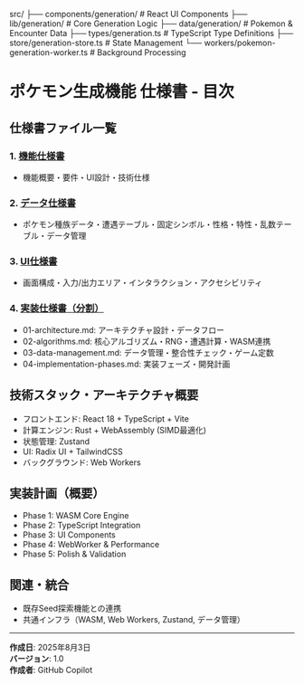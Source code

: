 src/
├── components/generation/     # React UI Components
├── lib/generation/           # Core Generation Logic
├── data/generation/          # Pokemon & Encounter Data
├── types/generation.ts       # TypeScript Type Definitions
├── store/generation-store.ts # State Management
└── workers/pokemon-generation-worker.ts # Background Processing

# ポケモン生成機能 仕様書 - 目次

## 仕様書ファイル一覧

### 1. [機能仕様書](./pokemon-generation-feature-spec.md)
- 機能概要・要件・UI設計・技術仕様

### 2. [データ仕様書](./pokemon-data-specification.md)
- ポケモン種族データ・遭遇テーブル・固定シンボル・性格・特性・乱数テーブル・データ管理

### 3. [UI仕様書](./pokemon-generation-ui-spec.md)
- 画面構成・入力/出力エリア・インタラクション・アクセシビリティ

### 4. [実装仕様書（分割）](./implementation/README.md)
- 01-architecture.md: アーキテクチャ設計・データフロー
- 02-algorithms.md: 核心アルゴリズム・RNG・遭遇計算・WASM連携
- 03-data-management.md: データ管理・整合性チェック・ゲーム定数
- 04-implementation-phases.md: 実装フェーズ・開発計画

## 技術スタック・アーキテクチャ概要
- フロントエンド: React 18 + TypeScript + Vite
- 計算エンジン: Rust + WebAssembly (SIMD最適化)
- 状態管理: Zustand
- UI: Radix UI + TailwindCSS
- バックグラウンド: Web Workers

## 実装計画（概要）
- Phase 1: WASM Core Engine
- Phase 2: TypeScript Integration
- Phase 3: UI Components
- Phase 4: WebWorker & Performance
- Phase 5: Polish & Validation

## 関連・統合
- 既存Seed探索機能との連携
- 共通インフラ（WASM, Web Workers, Zustand, データ管理）

---

**作成日**: 2025年8月3日  
**バージョン**: 1.0  
**作成者**: GitHub Copilot
